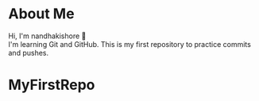 # About Me
Hi, I'm nandhakishore 👋  
I'm learning Git and GitHub. This is my first repository to practice commits and pushes.
# MyFirstRepo
